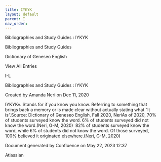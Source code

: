 ```yaml
---
title: IYKYK
layout: default
parent: I
nav_order:
---
```


Bibliographies and Study Guides : IYKYK

Bibliographies and Study Guides

Dictionary of Geneseo English

View All Entries

I-L

Bibliographies and Study Guides : IYKYK

Created by  Amanda Neri on Dec 11, 2020

IYKYKv. Stands for if you know you know. Referring to something that brings back a memory or is made clear without actually stating what “it is”.Source: Dictionary of Geneseo English, Fall 2020, NeriAs of 2020, 70% of students surveyed know the word. 6% of students surveyed did not know the word.(Neri, G-M, 2020)  82% of students surveyed know the word, while 6% of students did not know the word. Of those surveyed, 100% believed it originated elsewhere.(Neri, G-M, 2020)

Document generated by Confluence on May 22, 2023 12:37

Atlassian
